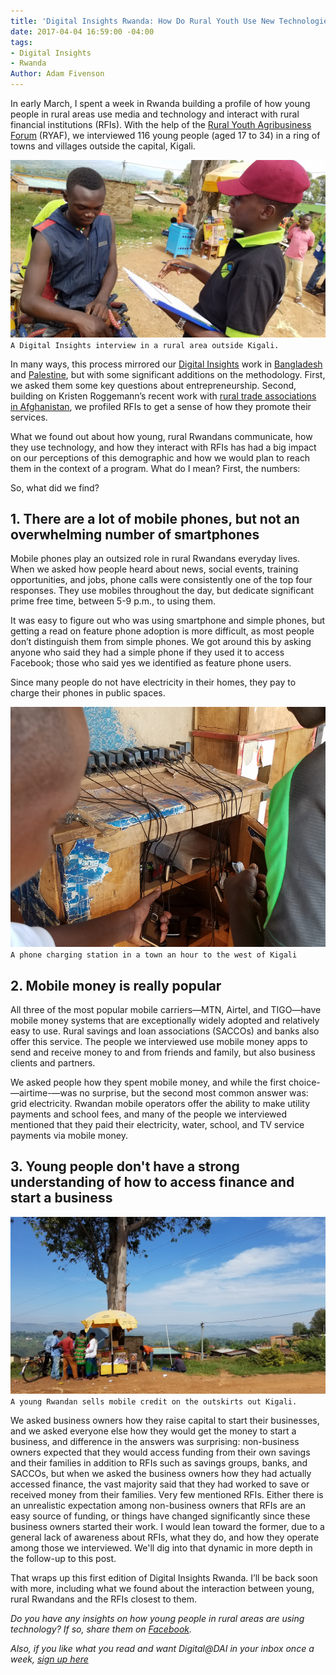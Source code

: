 ```yaml
---
title: 'Digital Insights Rwanda: How Do Rural Youth Use New Technologies?'
date: 2017-04-04 16:59:00 -04:00
tags:
- Digital Insights
- Rwanda
Author: Adam Fivenson
---
```


In early March, I spent a week in Rwanda building a profile of how young people in rural areas use media and technology and interact with rural financial institutions (RFIs). With the help of the [Rural Youth Agribusiness Forum](https://www.facebook.com/RYAF2016/) (RYAF), we interviewed 116 young people (aged 17 to 34) in a ring of towns and villages outside the capital, Kigali.

![header-5c6d35.jpg](/uploads/header-5c6d35.jpg)
`A Digital Insights interview in a rural area outside Kigali.`

<!--more-->

In many ways, this process mirrored our [Digital Insights](https://dai-global-digital.com/tags/?tag=digital-insights) work in [Bangladesh](https://dai-global-digital.com/digital-insights-bangladesh-how-urban-youth-stay-connected.html) and [Palestine](https://dai-global-digital.com/consumer-insights-palestine-e-governance-readiness.html), but with some significant additions on the methodology. First, we asked them some key questions about entrepreneurship. Second, building on Kristen Roggemann’s recent work with [rural trade associations in Afghanistan](https://dai-global-digital.com/ecosystem-insights-afghanistan.html), we profiled RFIs to get a sense of how they promote their services.

What we found out about how young, rural Rwandans communicate, how they use technology, and how they interact with RFIs has had a big impact on our perceptions of this demographic and how we would plan to reach them in the context of a program. What do I mean? First, the numbers:

<script id="infogram_0_demo-653176855653" title="Demo" src="//e.infogr.am/js/dist/embed.js?jwu" type="text/javascript"></script>

<script id="infogram_0_copy_occupation_1" title="Copy: Occupation 1" src="//e.infogr.am/js/dist/embed.js?Dhx" type="text/javascript"></script>

So, what did we find?

## 1. There are a lot of mobile phones, but not an overwhelming number of smartphones

Mobile phones play an outsized role in rural Rwandans everyday lives. When we asked how people heard about news, social events, training opportunities, and jobs, phone calls were consistently one of the top four responses. They use mobiles throughout the day, but dedicate significant prime free time, between 5-9 p.m., to using them.

<script id="infogram_0_phone_info-676983" title="Phone info" src="//e.infogr.am/js/dist/embed.js?mW2" type="text/javascript"></script>

It was easy to figure out who was using smartphone and simple phones, but getting a read on feature phone adoption is more difficult, as most people don’t distinguish them from simple phones. We got around this by asking anyone who said they had a simple phone if they used it to access Facebook; those who said yes we identified as feature phone users.

Since many people do not have electricity in their homes, they pay to charge their phones in public spaces.

![charger.png](/uploads/charger.png)
`A phone charging station in a town an hour to the west of Kigali`

## 2. Mobile money is really popular

<script id="infogram_0_mobile_money-3979" title="Mobile money" src="//e.infogr.am/js/dist/embed.js?3NX" type="text/javascript"></script>

All three of the most popular mobile carriers—MTN, Airtel, and TIGO—have mobile money systems that are exceptionally widely adopted and relatively easy to use. Rural savings and loan associations (SACCOs) and banks also offer this service. The people we interviewed use mobile money apps to send and receive money to and from friends and family, but also business clients and partners. 

<script id="infogram_0_mobile_money_2-07" title="Mobile money 2" src="//e.infogr.am/js/dist/embed.js?mUx" type="text/javascript"></script>

We asked people how they spent mobile money, and while the first choice-—airtime-—was no surprise, but the second most common answer was: grid electricity. Rwandan mobile operators offer the ability to make utility payments and school fees, and many of the people we interviewed mentioned that they paid their electricity, water, school, and TV service payments via mobile money.

<script id="infogram_0_mobile_money_for_what" title="Mobile money for what?" src="//e.infogr.am/js/dist/embed.js?Dzy" type="text/javascript"></script>

## 3. Young people don't have a strong understanding of how to access finance and start a business

![20170304_093002.jpg](/uploads/20170304_093002.jpg)
`A young Rwandan sells mobile credit on the outskirts out Kigali.`

We asked business owners how they raise capital to start their businesses, and we asked everyone else how they would get the money to start a business, and difference in the answers was surprising: non-business owners expected that they would access funding from their own savings and their families in addition to RFIs such as savings groups, banks, and SACCOs, but when we asked the business owners how they had actually accessed finance, the vast majority said that they had worked to save or received money from their families. Very few mentioned RFIs. Either there is an unrealistic expectation among non-business owners that RFIs are an easy source of funding, or things have changed significantly since these business owners started their work. I would lean toward the former, due to a general lack of awareness about RFIs, what they do, and how they operate among those we interviewed. We'll dig into that dynamic in more depth in the follow-up to this post.

<script id="infogram_0_finance-449936630" title="finance" src="//e.infogr.am/js/dist/embed.js?vLf" type="text/javascript"></script>

That wraps up this first edition of Digital Insights Rwanda. I’ll be back soon with more, including what we found about the interaction between young, rural Rwandans and the RFIs closest to them.

*Do you have any insights on how young people in rural areas are using technology? If so, share them on [Facebook](https://www.facebook.com/DAIGlobal/posts/10155092786275797).*

*Also, if you like what you read and want Digital@DAI in your inbox once a week, [sign up here](https://confirmsubscription.com/h/r/066AFBA15492935C)*